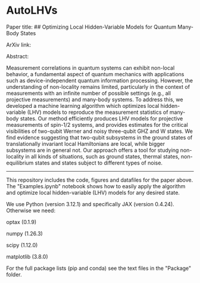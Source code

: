 # AutoLHVs

Paper title: ## Optimizing Local Hidden-Variable Models for Quantum Many-Body States

ArXiv link: 

Abstract:

Measurement correlations in quantum systems can exhibit non-local behavior, a fundamental
aspect of quantum mechanics with applications such as device-independent quantum information
processing. However, the understanding of non-locality remains limited, particularly in the context
of measurements with an infinite number of possible settings (e.g., all projective measurements) and
many-body systems. To address this, we developed a machine learning algorithm which optimizes
local hidden-variable (LHV) models to reproduce the measurement statistics of many-body states.
Our method efficiently produces LHV models for projective measurements of spin-1/2 systems, and
provides estimates for the critical visibilities of two-qubit Werner and noisy three-qubit GHZ and W
states. We find evidence suggesting that two-qubit subsystems in the ground states of translationally
invariant local Hamiltonians are local, while bigger subsystems are in general not. Our approach
offers a tool for studying non-locality in all kinds of situations, such as ground states, thermal states,
non-equilibrium states and states subject to different types of noise.

--------------------------------------------------

This repository includes the code, figures and datafiles for the paper above.
The "Examples.ipynb" notebook shows how to easily apply the algorithm and optimize local hidden-variable (LHV) models for any desired state.

We use Python (version 3.12.1) and specifically JAX (version 0.4.24). Otherwise we need:

optax (0.1.9)

numpy (1.26.3)

scipy (1.12.0)

matplotlib (3.8.0)


For the full package lists (pip and conda) see the text files in the "Package" folder.
